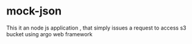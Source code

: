 # mock-json
This it an node js application , that simply issues a request to access s3 bucket using argo web framework
